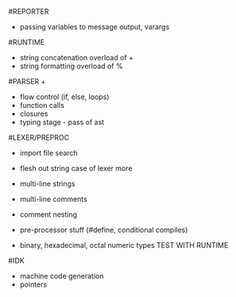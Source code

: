 

#REPORTER
- passing variables to message output, varargs

#RUNTIME
- string concatenation overload of +
- string formatting overload of %

#PARSER +
- flow control (if, else, loops)
- function calls
- closures
- typing stage - pass of ast

#LEXER/PREPROC
- import file search
- flesh out string case of lexer more
- multi-line strings
- multi-line comments
- comment nesting

- pre-processor stuff (#define, conditional compiles)
- binary, hexadecimal, octal numeric types TEST WITH RUNTIME

#IDK
- machine code generation
- pointers

